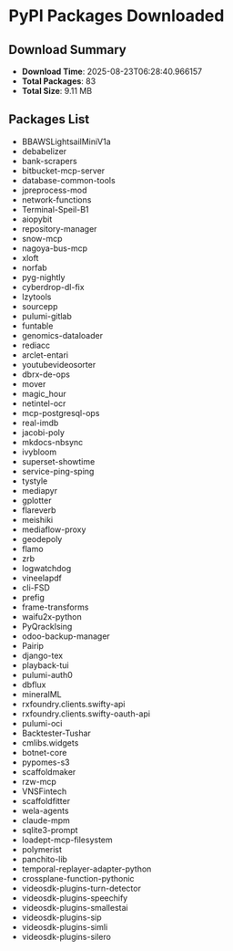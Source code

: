 # PyPI Packages Downloaded

## Download Summary
- **Download Time**: 2025-08-23T06:28:40.966157
- **Total Packages**: 83
- **Total Size**: 9.11 MB

## Packages List
- BBAWSLightsailMiniV1a
- debabelizer
- bank-scrapers
- bitbucket-mcp-server
- database-common-tools
- jpreprocess-mod
- network-functions
- Terminal-Speil-B1
- aiopybit
- repository-manager
- snow-mcp
- nagoya-bus-mcp
- xloft
- norfab
- pyg-nightly
- cyberdrop-dl-fix
- lzytools
- sourcepp
- pulumi-gitlab
- funtable
- genomics-dataloader
- rediacc
- arclet-entari
- youtubevideosorter
- dbrx-de-ops
- mover
- magic_hour
- netintel-ocr
- mcp-postgresql-ops
- real-imdb
- jacobi-poly
- mkdocs-nbsync
- ivybloom
- superset-showtime
- service-ping-sping
- tystyle
- mediapyr
- gplotter
- flareverb
- meishiki
- mediaflow-proxy
- geodepoly
- flamo
- zrb
- logwatchdog
- vineelapdf
- cli-FSD
- prefig
- frame-transforms
- waifu2x-python
- PyQrackIsing
- odoo-backup-manager
- Pairip
- django-tex
- playback-tui
- pulumi-auth0
- dbflux
- mineralML
- rxfoundry.clients.swifty-api
- rxfoundry.clients.swifty-oauth-api
- pulumi-oci
- Backtester-Tushar
- cmlibs.widgets
- botnet-core
- pypomes-s3
- scaffoldmaker
- rzw-mcp
- VNSFintech
- scaffoldfitter
- wela-agents
- claude-mpm
- sqlite3-prompt
- loadept-mcp-filesystem
- polymerist
- panchito-lib
- temporal-replayer-adapter-python
- crossplane-function-pythonic
- videosdk-plugins-turn-detector
- videosdk-plugins-speechify
- videosdk-plugins-smallestai
- videosdk-plugins-sip
- videosdk-plugins-simli
- videosdk-plugins-silero
